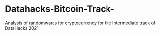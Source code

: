 # Datahacks-Bitcoin-Track-
Analysis of randomwares for cryptocurrency for the Intermediate track of DataHacks 2021
